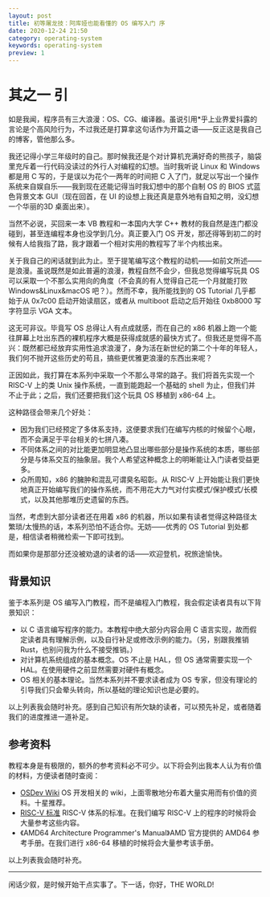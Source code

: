 ```yaml
---
layout: post
title: 初等屠龙技：阿库娅也能看懂的 OS 编写入门 序
date: 2020-12-24 21:50
category: operating-system
keywords: operating-system
preview: 1
---
```


# 其之一 引

如是我闻，程序员有三大浪漫：OS、CG、编译器。虽说引用*乎上业界爱抖露的言论是个高风险行为，不过我还是打算拿这句话作为开篇之语——反正这是我自己的博客，管他那么多。

我还记得小学三年级时的自己。那时候我还是个对计算机充满好奇的熊孩子，脑袋里充斥着一行代码没读过的外行人对编程的幻想。当时我听说 Linux 和 Windows 都是用 C 写的，于是误以为花个一两年的时间把 C 入了门，就足以写出一个操作系统来自娱自乐——我到现在还能记得当时我幻想中的那个自制 OS 的 BIOS 式蓝色背景文本 GUI（现在回首，在 UI 的设想上我还真是意外地有自知之明，没幻想一个华丽的3D 桌面出来）。

当然不必说，买回来一本 VB 教程和一本国内大学 C++ 教材的我自然是连门都没碰到，甚至连编程本身也没学到几分。真正要入门 OS 开发，那还得等到初二的时候有人给我指了路，我才跟着一个相对实用的教程写了半个内核出来。

<!--more-->

关于我自己的闲话就到此为止。至于提笔编写这个教程的动机——如前文所述——是浪漫。虽说既然是如此普遍的浪漫，教程自然不会少，但我总觉得编写玩具 OS 可以采取一个不那么实用向的角度（不会真的有人觉得自己花一个月就能打败 Windows&Linux&macOS 吧？）。然而不幸，我所能找到的 OS Tutorial 几乎都始于从 0x7c00 启动开始读扇区，或者从 multiboot 启动之后开始往 0xb8000 写字符显示 VGA 文本。

这无可非议。毕竟写 OS 总得让人有点成就感，而在自己的 x86 机器上跑一个能往屏幕上吐出东西的裸机程序大概是获得成就感的最快方式了。但我还是觉得不高兴：既然都已经放弃实用性追求浪漫了，身为活在新世纪的第二个十年的年轻人，我们何不抛开这些历史的苟且，搞些更优雅更浪漫的东西出来呢？

正因如此，我打算在本系列中采取一个不那么寻常的路子。我们将首先实现一个 RISC-V 上的类 Unix 操作系统，一直到能跑起一个基础的 shell 为止，但我们并不止于此；之后，我们还要把我们这个玩具 OS 移植到 x86-64 上。

这种路径会带来几个好处：

- 因为我们已经预定了多体系支持，这便要求我们在编写内核的时候留个心眼，而不会满足于平台相关的七拼八凑。
- 不同体系之间的对比能更加明显地凸显出哪些部分是操作系统的本质，哪些部分是与体系交互的抽象层。我个人希望这种概念上的明晰能让入门读者受益更多。
- 众所周知，x86 的臃肿和混乱可谓臭名昭彰。从 RISC-V 上开始能让我们更快地真正开始编写我们的操作系统，而不用花大力气对付实模式/保护模式/长模式，以及其他那堆历史遗留的东西。

当然，考虑到大部分读者还在用着 x86 的机器，所以如果有读者觉得这种路径太繁琐/太慢热的话，本系列恐怕不适合你。无妨——优秀的 OS Tutorial 到处都是，相信读者稍微检索一下即可找到。

而如果你是那部分还没被劝退的读者的话——欢迎登机，祝旅途愉快。

## 背景知识

鉴于本系列是 OS 编写入门教程，而不是编程入门教程，我会假定读者具有以下背景知识：

- 以 C 语言编写程序的能力。本教程中绝大部分内容会用 C 语言实现，故而假定读者具有理解示例，以及自行补足或修改示例的能力。（另，别跟我推销 Rust，也别问我为什么不接受推销。）
- 对计算机系统组成的基本概念。OS 不止是 HAL，但 OS 通常需要实现一个 HAL。在使用硬件之前显然需要对硬件有概念。
- OS 相关的基本理论。当然本系列并不要求读者成为 OS 专家，但没有理论的引导我们只会晕头转向，所以基础的理论知识也是必要的。

以上列表我会随时补充。感到自己知识有所欠缺的读者，可以预先补足，或者随着我们的进度推进一道补足。

## 参考资料

教程本身是有极限的，额外的参考资料必不可少。以下将会列出我本人认为有价值的材料，方便读者随时查阅：

- [OSDev Wiki](https://wiki.osdev.org/) OS 开发相关的 wiki，上面零散地分布着大量实用而有价值的资料。十星推荐。
- [RISC-V 标准](https://riscv.org/technical/specifications/) RISC-V 体系的标准。在我们编写 RISC-V 上的程序的时候将会大量参考这些内容。
- 《AMD64 Architecture Programmer's Manual》AMD 官方提供的 AMD64 参考手册。在我们进行 x86-64 移植的时候将会大量参考该手册。

以上列表我会随时补充。

---

闲话少叙，是时候开始干点实事了。下一话，你好，THE WORLD!